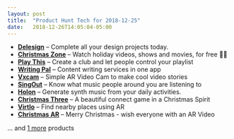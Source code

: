 ```yaml
---
layout: post
title:  "Product Hunt Tech for 2018-12-25"
date:   2018-12-26T14:05:04-05:00
---
```


* **[Delesign](https://www.producthunt.com/posts/delesign?utm_campaign=producthunt-api&utm_medium=api&utm_source=Application%3A+Daily+Digest+RSS+%28ID%3A+3202%29)** – Complete all your design projects today.
* **[Christmas Zone](https://www.producthunt.com/posts/christmas-zone?utm_campaign=producthunt-api&utm_medium=api&utm_source=Application%3A+Daily+Digest+RSS+%28ID%3A+3202%29)** – Watch holiday videos, shows and movies, for free 🎅🎄
* **[Play This](https://www.producthunt.com/posts/play-this?utm_campaign=producthunt-api&utm_medium=api&utm_source=Application%3A+Daily+Digest+RSS+%28ID%3A+3202%29)** – Create a club and let people control your playlist
* **[Writing Pal](https://www.producthunt.com/posts/writing-pal?utm_campaign=producthunt-api&utm_medium=api&utm_source=Application%3A+Daily+Digest+RSS+%28ID%3A+3202%29)** – Content writing services in one app
* **[Vxcam](https://www.producthunt.com/posts/vxcam?utm_campaign=producthunt-api&utm_medium=api&utm_source=Application%3A+Daily+Digest+RSS+%28ID%3A+3202%29)** – Simple AR Video Cam to make cool video stories
* **[SingOut](https://www.producthunt.com/posts/singout?utm_campaign=producthunt-api&utm_medium=api&utm_source=Application%3A+Daily+Digest+RSS+%28ID%3A+3202%29)** – Know what music people around you are listening to
* **[Holon](https://www.producthunt.com/posts/holon?utm_campaign=producthunt-api&utm_medium=api&utm_source=Application%3A+Daily+Digest+RSS+%28ID%3A+3202%29)** – Generate synth music from your daily activities.
* **[Christmas Three](https://www.producthunt.com/posts/christmas-three?utm_campaign=producthunt-api&utm_medium=api&utm_source=Application%3A+Daily+Digest+RSS+%28ID%3A+3202%29)** – A beautiful connect game in a Christmas Spirit
* **[Virtlo](https://www.producthunt.com/posts/virtlo?utm_campaign=producthunt-api&utm_medium=api&utm_source=Application%3A+Daily+Digest+RSS+%28ID%3A+3202%29)** – Find nearby places using AR
* **[Christmas AR](https://www.producthunt.com/posts/christmas-ar?utm_campaign=producthunt-api&utm_medium=api&utm_source=Application%3A+Daily+Digest+RSS+%28ID%3A+3202%29)** – Merry Christmas - wish everyone with  an AR Video

… and [1 more](https://www.producthunt.com/tech) products